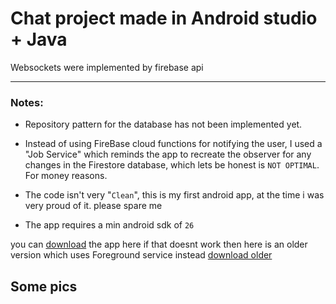 # Chat project made in Android studio + Java

Websockets were implemented by firebase api

---

### Notes:

- Repository pattern for the database has not been implemented yet.
- Instead of using FireBase cloud functions for notifying the user, I used a "Job Service" which reminds the app to recreate the observer for any changes in the Firestore database, which lets be honest is `NOT OPTIMAL`. For money reasons.
- The code isn't very "`Clean`", this is my first android app, at the time i was very proud of it. please spare me

- The app requires a min android sdk of `26`

you can [download](https://github.com/MMGeri/Chat-app-android/blob/master/Chat/app/release/app-release.apk) the app here
if that doesnt work then here is an older version which uses Foreground service instead [download older](https://github.com/MMGeri/Chat-app-android/blob/master/Chat/app/release/app-release.apk)

## Some pics
